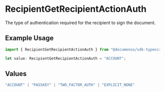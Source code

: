# RecipientGetRecipientActionAuth

The type of authentication required for the recipient to sign the document.

## Example Usage

```typescript
import { RecipientGetRecipientActionAuth } from "@documenso/sdk-typescript/models/operations";

let value: RecipientGetRecipientActionAuth = "ACCOUNT";
```

## Values

```typescript
"ACCOUNT" | "PASSKEY" | "TWO_FACTOR_AUTH" | "EXPLICIT_NONE"
```